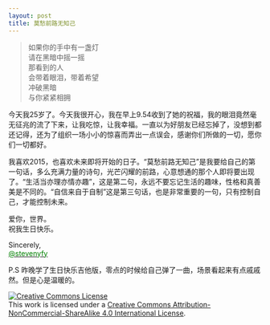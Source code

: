 ```yaml
---
layout: post
title: 莫愁前路无知己
---
```


>如果你的手中有一盏灯</br>
>请在黑暗中摇一摇 </br>
>那看到的人 </br>
>会带着眼泪，带着希望 </br>
>冲破黑暗 </br>
>与你紧紧相拥 </br>

今天我25岁了。今天我很开心，我在早上9.54收到了她的祝福，我的眼泪竟然毫无征兆的流了下来，让我吃惊，让我幸福。一直以为好朋友已经忘掉了，没想到都还记得，还为了组织一场小小的惊喜而弄出一点误会，感谢你们所做的一切，愿你们一切都好。

我喜欢2015，也喜欢未来即将开始的日子。“莫愁前路无知己”是我要给自己的第一句话，多么充满力量的诗句，光芒闪耀的前路，心意想通的那个人即将要出现了。“生活当亦理亦情亦趣”，这是第二句，永远不要忘记生活的趣味，性格和真善美是不同的。“自信来自于自制”这是第三句话，也是非常重要的一句，只有控制自己，才能控制未来。

爱你，世界。</br>
祝我生日快乐。

Sincerely,<br>
<a href="https://twitter.com/stevenyfy"><font color="green">@stevenyfy</font></a>

P.S 昨晚学了生日快乐吉他版，零点的时候给自己弹了一曲，场景看起来有点戚戚然。但是心是温暖的。

<a rel="license" href="http://creativecommons.org/licenses/by-nc-sa/4.0/"><img alt="Creative Commons License" style="border-width:0" src="https://i.creativecommons.org/l/by-nc-sa/4.0/88x31.png" /></a><br />This work is licensed under a <a rel="license" href="http://creativecommons.org/licenses/by-nc-sa/4.0/">Creative Commons Attribution-NonCommercial-ShareAlike 4.0 International License</a>.

